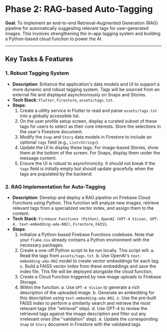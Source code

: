 # Phase 2: RAG-based Auto-Tagging

**Goal**: To implement an end-to-end Retrieval-Augmented Generation (RAG) pipeline for automatically suggesting relevant tags for user-generated images. This involves strengthening the in-app tagging system and building a Python-based cloud function to power the AI.

---

## Key Tasks & Features

### 1. Robust Tagging System
- **Description**: Enhance the application's data models and UI to support a more dynamic and robust tagging system. Tags will be sourced from an external file and displayed asynchronously on Snaps and Stories.
- **Tech Stack**: `Flutter`, `Firestore`, `assets/tags.txt`.
- **Steps**:
    1.  Create a utility service in Flutter to read and parse `assets/tags.txt` into a globally accessible list.
    2.  On the user profile setup screen, display a curated subset of these tags for users to select as their core interests. Store the selections in the user's Firestore document.
    3.  Modify the `Snap` and `Story` data models in Firestore to include an optional `tags` field (e.g., `List<String>`).
    4.  Update the UI to display these tags. For image-based Stories, show them at the bottom of the screen. For Snaps, display them under the message content.
    5.  Ensure the UI is robust to asynchronicity. It should not break if the `tags` field is initially empty but should update gracefully when the tags are populated by the backend.

### 2. RAG Implementation for Auto-Tagging
- **Description**: Develop and deploy a RAG pipeline on Firebase Cloud Functions using Python. This function will analyze new images, retrieve relevant tags from a specialized vector index, and assign them to the content.
- **Tech Stack**: `Firebase Functions (Python)`, `OpenAI (GPT-4 Vision, GPT-4, text-embedding-ada-002)`, `Firestore`, `FAISS`.
- **Steps**:
    1.  Initialize a Python-based Firebase Functions codebase. Note that your `flake.nix` already contains a Python environment with the necessary packages.
    2.  Create a one-off Python script to be run locally. This script will:
        a. Read the tags from `assets/tags.txt`.
        b. Use OpenAI's `text-embedding-ada-002` model to create vector embeddings for each tag.
        c. Build a FAISS vector index from these embeddings and save the index file. This file will be deployed alongside the cloud function.
    3.  Create a Cloud Function triggered by new image uploads to Firebase Storage.
    4.  Within the function:
        a. Use `GPT-4 Vision` to generate a rich description of the uploaded image.
        b. Generate an embedding for this description using `text-embedding-ada-002`.
        c. Use the pre-built FAISS index to perform a similarity search and retrieve the most relevant tags (the "retrieval" step).
        d. Use GPT-4 to review the retrieved tags against the image description and filter out any irrelevant ones (the "validation" step).
        e. Update the corresponding `Snap` or `Story` document in Firestore with the validated tags. 